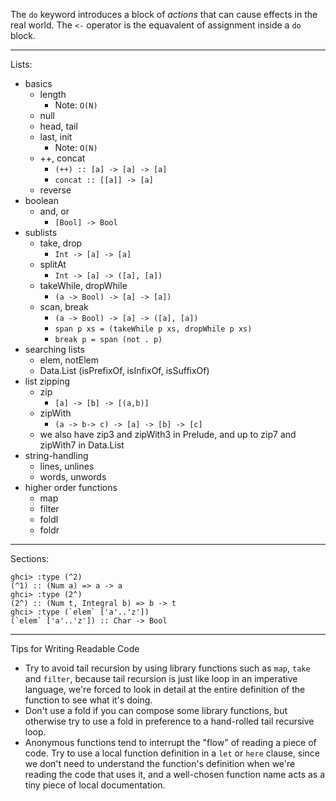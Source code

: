 The `do` keyword introduces a block of _actions_ that can cause effects in the real world. The `<-` operator is the equavalent of assignment inside a `do` block.

----

Lists:

* basics
  * length
    * Note: `O(N)`
  * null
  * head, tail
  * last, init
    * Note: `O(N)`
  * ++, concat
    * `(++) :: [a] -> [a] -> [a]`
    * `concat :: [[a]] -> [a]`
  * reverse
* boolean
  * and, or
    * `[Bool] -> Bool`
* sublists
  * take, drop
    * `Int -> [a] -> [a]`
  * splitAt
    * `Int -> [a] -> ([a], [a])`
  * takeWhile, dropWhile
    * `(a -> Bool) -> [a] -> [a])`
  * scan, break
    * `(a -> Bool) -> [a] -> ([a], [a])`
    * `span p xs = (takeWhile p xs, dropWhile p xs)`
    * `break p = span (not . p)`
* searching lists
  * elem, notElem
  * Data.List (isPrefixOf, isInfixOf, isSuffixOf)
* list zipping
  * zip
    * `[a] -> [b] -> [(a,b)]`
  * zipWith
    * `(a -> b-> c) -> [a] -> [b] -> [c]`
  * we also have zip3 and zipWith3 in Prelude, and up to zip7 and zipWith7 in Data.List
* string-handling
  * lines, unlines
  * words, unwords
* higher order functions
  * map
  * filter
  * foldl
  * foldr

----

Sections:

    ghci> :type (^2)
    (^1) :: (Num a) => a -> a
    ghci> :type (2^)
    (2^) :: (Num t, Integral b) => b -> t
    ghci> :type (`elem` ['a'..'z'])
    (`elem` ['a'..'z']) :: Char -> Bool

----

Tips for Writing Readable Code

* Try to avoid tail recursion by using library functions such as `map`, `take` and `filter`, because tail recursion is just like loop in an imperative language, we're forced to look in detail at the entire definition of the function to see what it's doing.
* Don't use a fold if you can compose some library functions, but otherwise try to use a fold in preference to a hand-rolled tail recursive loop.
* Anonymous functions tend to interrupt the "flow" of reading a piece of code. Try to use a local function definition in a `let` or `here` clause, since we don't need to understand the function's definition when we're reading the code that uses it, and a well-chosen function name acts as a tiny piece of local documentation.
